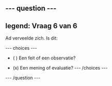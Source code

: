 --- question ---
---
legend: Vraag 6 van 6
---

Ad verveelde zich. Is dit:

--- choices ---
- ( ) Een feit of een observatie?

- (x) Een mening of evaluatie?
--- /choices ---

--- /question ---
